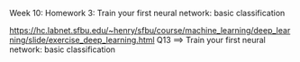 Week 10: Homework 3: Train your first neural network: basic classification

https://hc.labnet.sfbu.edu/~henry/sfbu/course/machine_learning/deep_learning/slide/exercise_deep_learning.html
Q13 ==> Train your first neural network: basic classification
